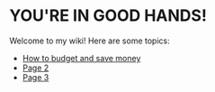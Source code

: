 # YOU'RE IN GOOD HANDS!

Welcome to my wiki! Here are some topics:

- [How to budget and save money](wiki/How-to-budget-and-save-money)
- [Page 2](wiki/Page-2)
- [Page 3](wiki/Page-3)
